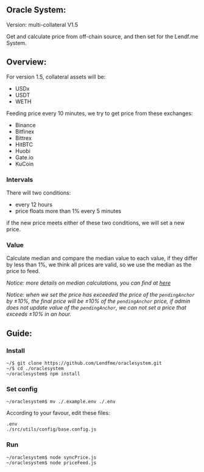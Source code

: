 ## Oracle System:

Version: multi-collateral V1.5

Get and calculate price from off-chain source, and then set for the Lendf.me System.

## Overview:

For version 1.5, collateral assets will be:

- USDx
- USDT
- WETH

Feeding price every 10 minutes, we try to get price from these exchanges:

- Binance
- Bitfinex
- Bittrex
- HitBTC
- Huobi
- Gate.io
- KuCoin

### Intervals

There will two conditions:

- every 12 hours
- price floats more than 1% every 5 minutes

if the new price meets either of these two conditions, we will set a new price.

### Value

Calculate median and compare the median value to each value, if they differ by less than 1%, we think all prices are valid, so we use the median as the price to feed.

_Notice: more details on median calculations, you can find at [here](./src/helpers/Strategy.png)_

_Notice: when we set the price has exceeded the price of the `pendingAnchor` by ±10%, the final price will be ±10% of the `pendingAnchor` price, if admin does not update value of the `pendingAnchor`, we can not set a price that exceeds ±10% in an hour._

## Guide:

### Install

```
~/$ git clone https://github.com/Lendfme/oraclesystem.git
~/$ cd ./oraclesystem
~/oraclesystem$ npm install
```

### Set config

```
~/oraclesystem$ mv ./.example.env ./.env
```

According to your favour, edit these files:

```
.env
./src/utils/config/base.config.js
```

### Run

```
~/oraclesystem$ node syncPrice.js
~/oraclesystem$ node priceFeed.js
```
